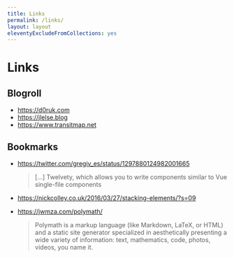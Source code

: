 ```yaml
---
title: Links
permalink: /links/
layout: layout
eleventyExcludeFromCollections: yes
---
```


# Links

## Blogroll

-   <https://d0ruk.com>
-   <https://jlelse.blog>
-   <https://www.transitmap.net>

## Bookmarks

-   <https://twitter.com/gregiv_es/status/1297880124982001665>

	> [...] Twelvety, which allows you to write components similar to Vue single-file components

-   <https://nickcolley.co.uk/2016/03/27/stacking-elements/?s=09>

-   <https://jwmza.com/polymath/>

	> Polymath is a markup language (like Markdown, LaTeX, or HTML) and a static site generator specialized in aesthetically presenting a wide variety of information: text, mathematics, code, photos, videos, you name it.
